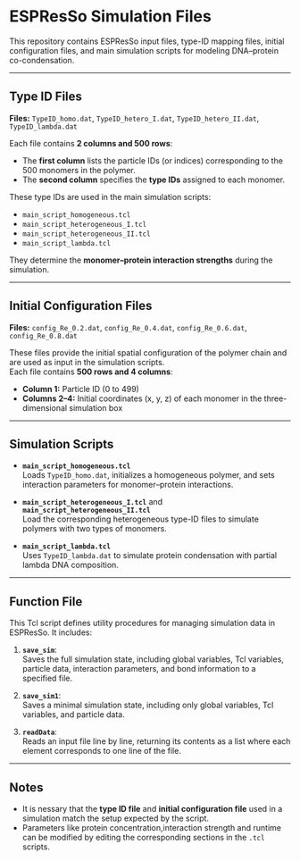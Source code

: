 # ESPResSo Simulation Files

This repository contains ESPResSo input files, type-ID mapping files, initial configuration files, and main simulation scripts for modeling DNA–protein co-condensation.

---

## Type ID Files  
**Files:** `TypeID_homo.dat`, `TypeID_hetero_I.dat`, `TypeID_hetero_II.dat`, `TypeID_lambda.dat`

Each file contains **2 columns and 500 rows**:
- The **first column** lists the particle IDs (or indices) corresponding to the 500 monomers in the polymer.
- The **second column** specifies the **type IDs** assigned to each monomer.

These type IDs are used in the main simulation scripts:
- `main_script_homogeneous.tcl`
- `main_script_heterogeneous_I.tcl`
- `main_script_heterogeneous_II.tcl`
- `main_script_lambda.tcl`

They determine the **monomer–protein interaction strengths** during the simulation.

---

## Initial Configuration Files  
**Files:** `config_Re_0.2.dat`, `config_Re_0.4.dat`, `config_Re_0.6.dat`, `config_Re_0.8.dat`

These files provide the initial spatial configuration of the polymer chain and are used as input in the simulation scripts.  
Each file contains **500 rows and 4 columns**:
- **Column 1:** Particle ID (0 to 499)
- **Columns 2–4:** Initial coordinates (x, y, z) of each monomer in the three-dimensional simulation box

---

## Simulation Scripts

- **`main_script_homogeneous.tcl`**  
  Loads `TypeID_homo.dat`, initializes a homogeneous polymer, and sets interaction parameters for monomer–protein interactions.

- **`main_script_heterogeneous_I.tcl`** and **`main_script_heterogeneous_II.tcl`**  
  Load the corresponding heterogeneous type-ID files to simulate polymers with two types of monomers.

- **`main_script_lambda.tcl`**  
  Uses `TypeID_lambda.dat` to simulate protein condensation with partial lambda DNA composition.

---

## Function File

This Tcl script defines utility procedures for managing simulation data in ESPResSo. It includes:

1. **`save_sim`**:  
   Saves the full simulation state, including global variables, Tcl variables, particle data, interaction parameters, and bond information to a specified file.

2. **`save_sim1`**:  
   Saves a minimal simulation state, including only global variables, Tcl variables, and particle data.

3. **`readData`**:  
   Reads an input file line by line, returning its contents as a list where each element corresponds to one line of the file.

---

## Notes

- It is nessary that the **type ID file** and **initial configuration file** used in a simulation match the setup expected by the script.
- Parameters like protein concentration,interaction strength and runtime can be modified by editing the corresponding sections in the `.tcl` scripts.

